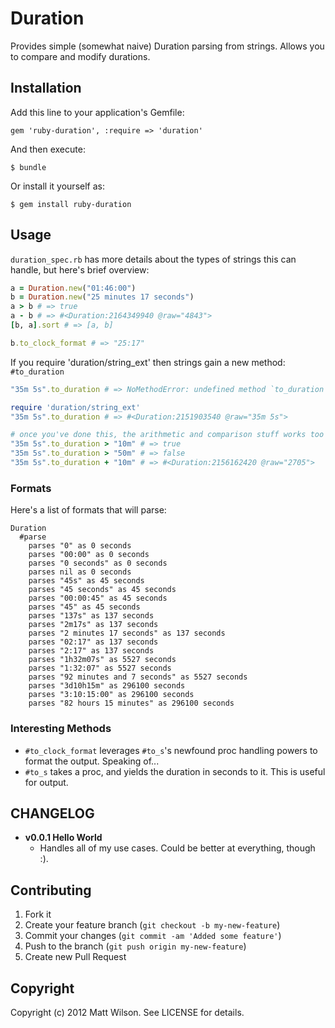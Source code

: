 # Duration

Provides simple (somewhat naive) Duration parsing from strings. Allows you to compare and modify durations.

## Installation

Add this line to your application's Gemfile:

    gem 'ruby-duration', :require => 'duration'

And then execute:

    $ bundle

Or install it yourself as:

    $ gem install ruby-duration

## Usage

`duration_spec.rb` has more details about the types of strings this can handle, but here's brief overview:

```ruby
a = Duration.new("01:46:00")
b = Duration.new("25 minutes 17 seconds")
a > b # => true
a - b # => #<Duration:2164349940 @raw="4843">
[b, a].sort # => [a, b]

b.to_clock_format # => "25:17"
```

If you require 'duration/string_ext' then strings gain a new method: `#to_duration`

```ruby
"35m 5s".to_duration # => NoMethodError: undefined method `to_duration' for "35m 5s":String

require 'duration/string_ext'
"35m 5s".to_duration # => #<Duration:2151903540 @raw="35m 5s">

# once you've done this, the arithmetic and comparison stuff works too
"35m 5s".to_duration > "10m" # => true
"35m 5s".to_duration > "50m" # => false
"35m 5s".to_duration + "10m" # => #<Duration:2156162420 @raw="2705">
```

### Formats

Here's a list of formats that will parse:

```
Duration
  #parse
    parses "0" as 0 seconds
    parses "00:00" as 0 seconds
    parses "0 seconds" as 0 seconds
    parses nil as 0 seconds
    parses "45s" as 45 seconds
    parses "45 seconds" as 45 seconds
    parses "00:00:45" as 45 seconds
    parses "45" as 45 seconds
    parses "137s" as 137 seconds
    parses "2m17s" as 137 seconds
    parses "2 minutes 17 seconds" as 137 seconds
    parses "02:17" as 137 seconds
    parses "2:17" as 137 seconds
    parses "1h32m07s" as 5527 seconds
    parses "1:32:07" as 5527 seconds
    parses "92 minutes and 7 seconds" as 5527 seconds
    parses "3d10h15m" as 296100 seconds
    parses "3:10:15:00" as 296100 seconds
    parses "82 hours 15 minutes" as 296100 seconds
```

### Interesting Methods

* `#to_clock_format` leverages `#to_s`'s newfound proc handling powers to format the output. Speaking of...
* `#to_s` takes a proc, and yields the duration in seconds to it. This is useful for output.

## CHANGELOG

* **v0.0.1 Hello World**
  * Handles all of my use cases. Could be better at everything, though :).

## Contributing

1. Fork it
2. Create your feature branch (`git checkout -b my-new-feature`)
3. Commit your changes (`git commit -am 'Added some feature'`)
4. Push to the branch (`git push origin my-new-feature`)
5. Create new Pull Request

## Copyright

Copyright (c) 2012 Matt Wilson. See LICENSE for details.
